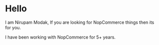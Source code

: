 # Hello
I am Nirupam Modak, If you are looking for NopCommerce things then its for you. 

I have been working with NopCommerce for 5+ years. 
